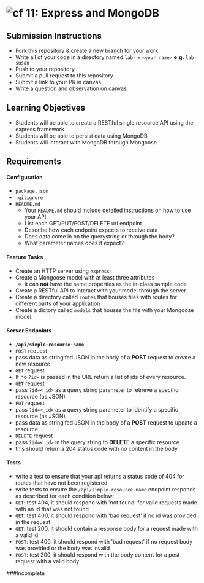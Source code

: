 ![cf](https://i.imgur.com/7v5ASc8.png) 11: Express and MongoDB
======

## Submission Instructions
* Fork this repository & create a new branch for your work
* Write all of your code in a directory named `lab-` + `<your name>` **e.g.** `lab-susan`
* Push to your repository
* Submit a pull request to this repository
* Submit a link to your PR in canvas
* Write a question and observation on canvas

## Learning Objectives  
* Students will be able to create a RESTful single resource API using the
  express framework
* Students will be able to persist data using MongoDB
* Students will interact with MongoDB through Mongoose

## Requirements

#### Configuration
* `package.json`
* `.gitignore`
* `README.md`
  * Your `README.md` should include detailed instructions on how to use your API
  * List each GET/PUT/POST/DELETE url endpoint
  * Describe how each endpoint expects to receive data
  * Does data come in on the querystring or through the body?
  * What parameter names does it expect?

#### Feature Tasks
* Create an HTTP server using `express`
* Create a Mongoose model with at least three attributes
  * it can **not** have the same properties as the in-class sample code
* Create a RESTful API to interact with your model through the server.
* Create a directory called `routes` that houses files with routes for
  different parts of your application
* Create a dictory called `models` that houses the file with your Mongoose
  model.

#### Server Endpoints
* **`/api/simple-resource-name`**
* `POST` request
 * pass data as stringifed JSON in the body of a **POST** request to create a new resource
* `GET` request
 * If no `?id=` is passed in the URL return a list of ids of every resource.
* `GET` request
 * pass `?id=<_id>` as a query string parameter to retrieve a specific resource (as JSON)
* `PUT` request
 * pass `?id=<_id>` as a query string parameter to identify a specific resource (as JSON)
 * pass data as stringifed JSON in the body of a **POST** request to update a resource
* `DELETE` request
 * pass `?id=<_id>` in the query string to **DELETE** a specific resource
 * this should return a 204 status code with no content in the body

#### Tests
* write a test to ensure that your api returns a status code of 404 for routes that have not been registered
* write tests to ensure the `/api/simple-resource-name` endpoint responds as described for each condition below:
 * `GET`: test 404, it should respond with 'not found' for valid requests made with an id that was not found
 * `GET`: test 400, it should respond with 'bad request' if no id was provided in the request
 * `GET`: test 200, it should contain a response body for a request made with a valid id
 * `POST`: test 400, it should respond with 'bad request' if no request body was provided or the body was invalid
 * `POST`: test 200, it should respond with the body content for a post request with a valid body

###Incomplete